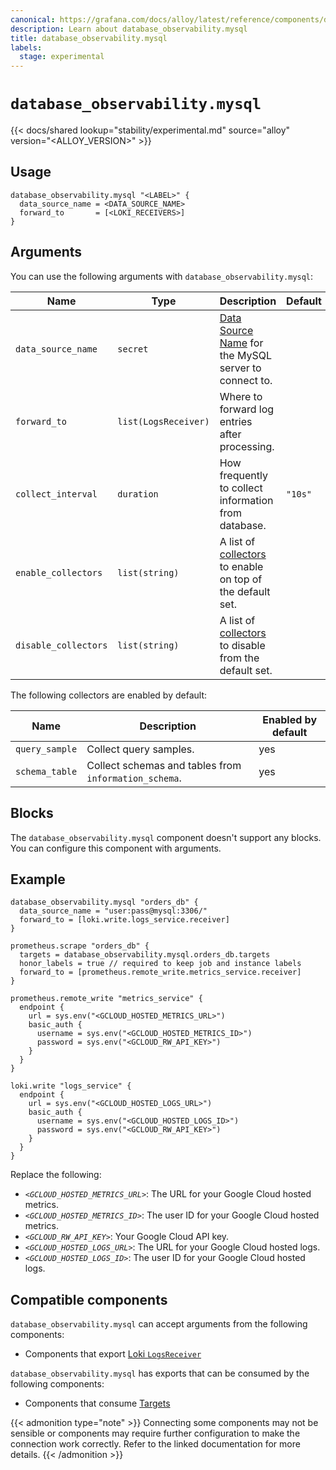 ```yaml
---
canonical: https://grafana.com/docs/alloy/latest/reference/components/database_observability.mysql/
description: Learn about database_observability.mysql
title: database_observability.mysql
labels:
  stage: experimental
---
```


# `database_observability.mysql`

{{< docs/shared lookup="stability/experimental.md" source="alloy" version="<ALLOY_VERSION>" >}}

## Usage

```alloy
database_observability.mysql "<LABEL>" {
  data_source_name = <DATA_SOURCE_NAME>
  forward_to       = [<LOKI_RECEIVERS>]
}
```

## Arguments

You can use the following arguments with `database_observability.mysql`:

 Name                 | Type                 | Description                                                   | Default | Required 
----------------------|----------------------|---------------------------------------------------------------|---------|----------
 `data_source_name`   | `secret`             | [Data Source Name][] for the MySQL server to connect to.      |         | yes      
 `forward_to`         | `list(LogsReceiver)` | Where to forward log entries after processing.                |         | yes      
 `collect_interval`   | `duration`           | How frequently to collect information from database.          | `"10s"` | no       
 `enable_collectors`  | `list(string)`       | A list of [collectors][] to enable on top of the default set. |         | no       
 `disable_collectors` | `list(string)`       | A list of [collectors][] to disable from the default set.     |         | no       

The following collectors are enabled by default:

Name           | Description                                           | Enabled by default
---------------|-------------------------------------------------------|-------------------
`query_sample` | Collect query samples.                                | yes
`schema_table` | Collect schemas and tables from `information_schema`. | yes 

[collectors]: #supported-collectors

## Blocks

The `database_observability.mysql` component doesn't support any blocks. You can configure this component with arguments.

## Example

```alloy
database_observability.mysql "orders_db" {
  data_source_name = "user:pass@mysql:3306/"
  forward_to = [loki.write.logs_service.receiver]
}

prometheus.scrape "orders_db" {
  targets = database_observability.mysql.orders_db.targets
  honor_labels = true // required to keep job and instance labels
  forward_to = [prometheus.remote_write.metrics_service.receiver]
}

prometheus.remote_write "metrics_service" {
  endpoint {
    url = sys.env("<GCLOUD_HOSTED_METRICS_URL>")
    basic_auth {
      username = sys.env("<GCLOUD_HOSTED_METRICS_ID>")
      password = sys.env("<GCLOUD_RW_API_KEY>")
    }
  }
}

loki.write "logs_service" {
  endpoint {
    url = sys.env("<GCLOUD_HOSTED_LOGS_URL>")
    basic_auth {
      username = sys.env("<GCLOUD_HOSTED_LOGS_ID>")
      password = sys.env("<GCLOUD_RW_API_KEY>")
    }
  }
}
```

Replace the following:

* _`<GCLOUD_HOSTED_METRICS_URL>`_: The URL for your Google Cloud hosted metrics.
* _`<GCLOUD_HOSTED_METRICS_ID>`_: The user ID for your Google Cloud hosted metrics.
* _`<GCLOUD_RW_API_KEY>`_: Your Google Cloud API key.
* _`<GCLOUD_HOSTED_LOGS_URL>`_: The URL for your Google Cloud hosted logs.
* _`<GCLOUD_HOSTED_LOGS_ID>`_: The user ID for your Google Cloud hosted logs.

[Data Source Name]: https://github.com/go-sql-driver/mysql#dsn-data-source-name

<!-- START GENERATED COMPATIBLE COMPONENTS -->

## Compatible components

`database_observability.mysql` can accept arguments from the following components:

- Components that export [Loki `LogsReceiver`](../../../compatibility/#loki-logsreceiver-exporters)

`database_observability.mysql` has exports that can be consumed by the following components:

- Components that consume [Targets](../../../compatibility/#targets-consumers)

{{< admonition type="note" >}}
Connecting some components may not be sensible or components may require further configuration to make the connection work correctly.
Refer to the linked documentation for more details.
{{< /admonition >}}

<!-- END GENERATED COMPATIBLE COMPONENTS -->
